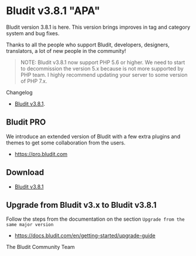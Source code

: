 # Bludit v3.8.1 "APA"
<!-- date: 2019-03-01 08:00:00 -->
<!-- coverImage: https://source.unsplash.com/j0g8taxHZa0/1600x900 -->

Bludit version 3.8.1 is here. This version brings improves in tag and category system and bug fixes.

Thanks to all the people who support Bludit, developers, designers, translators, a lot of new people in the community!

> NOTE: Bludit v3.8.1 now support PHP 5.6 or higher. We need to start to decommission the version 5.x because is not more supported by PHP team. I highly recommend updating your server to some version of PHP 7.x.

Changelog
- [Bludit v3.8.1](https://github.com/bludit/bludit/releases/tag/3.8.1).

## Bludit PRO
We introduce an extended version of Bludit with a few extra plugins and themes to get some collaboration from the users.
- https://pro.bludit.com

## Download
- [Bludit v3.8.1](https://www.bludit.com/releases/bludit-3-8-1.zip)

## Upgrade from Bludit v3.x to Bludit v3.8.1
Follow the steps from the documentation on the section `Upgrade from the same major version`
- https://docs.bludit.com/en/getting-started/upgrade-guide

The Bludit Community Team